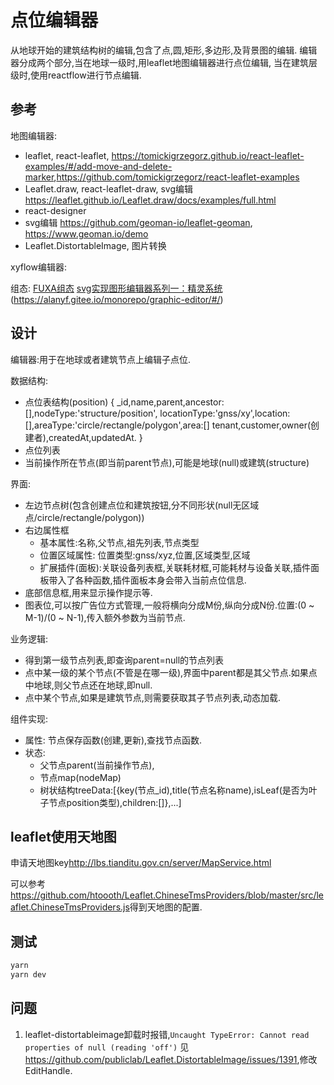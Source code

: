# 点位编辑器
从地球开始的建筑结构树的编辑,包含了点,圆,矩形,多边形,及背景图的编辑.
编辑器分成两个部分,当在地球一级时,用leaflet地图编辑器进行点位编辑, 当在建筑层级时,使用reactflow进行节点编辑.

## 参考
地图编辑器: 
+ leaflet, react-leaflet, <https://tomickigrzegorz.github.io/react-leaflet-examples/#/add-move-and-delete-marker>,<https://github.com/tomickigrzegorz/react-leaflet-examples>
+ Leaflet.draw, react-leaflet-draw, svg编辑 <https://leaflet.github.io/Leaflet.draw/docs/examples/full.html>
+ react-designer 
+ svg编辑 <https://github.com/geoman-io/leaflet-geoman>, <https://www.geoman.io/demo>
+ Leaflet.DistortableImage, 图片转换

xyflow编辑器:

组态:
[FUXA组态](https://frangoteam.github.io/)
[svg实现图形编辑器系列一：精灵系统](https://juejin.cn/post/7210539669204566077)(https://alanyf.gitee.io/monorepo/graphic-editor/#/)

## 设计
编辑器:用于在地球或者建筑节点上编辑子点位.

数据结构:
+ 点位表结构(position) {
  _id,name,parent,ancestor:[],nodeType:'structure/position',
  locationType:'gnss/xy',location:[],areaType:'circle/rectangle/polygon',area:[]
  tenant,customer,owner(创建者),createdAt,updatedAt.
 }
+ 点位列表
+ 当前操作所在节点(即当前parent节点),可能是地球(null)或建筑(structure)

界面:
+ 左边节点树(包含创建点位和建筑按钮,分不同形状(null无区域点/circle/rectangle/polygon))
+ 右边属性框
  - 基本属性:名称,父节点,祖先列表,节点类型
  - 位置区域属性: 位置类型:gnss/xyz,位置,区域类型,区域
  - 扩展插件(面板):关联设备列表框,关联耗材框,可能耗材与设备关联,插件面板带入了各种函数,插件面板本身会带入当前点位信息.
+ 底部信息框,用来显示操作提示等.
+ 图表位,可以按广告位方式管理,一般将横向分成M份,纵向分成N份.位置:(0 ~ M-1)/(0 ~ N-1),传入额外参数为当前节点.

业务逻辑:
+ 得到第一级节点列表,即查询parent=null的节点列表
+ 点中某一级的某个节点(不管是在哪一级),界面中parent都是其父节点.如果点中地球,则父节点还在地球,即null.
+ 点中某个节点,如果是建筑节点,则需要获取其子节点列表,动态加载.

组件实现:
+ 属性: 节点保存函数(创建,更新),查找节点函数.
+ 状态:
  - 父节点parent(当前操作节点),
  - 节点map(nodeMap)
  - 树状结构treeData:[{key(节点_id),title(节点名称name),isLeaf(是否为叶子节点position类型),children:[]},...]

## leaflet使用天地图
申请天地图key<http://lbs.tianditu.gov.cn/server/MapService.html>

可以参考<https://github.com/htoooth/Leaflet.ChineseTmsProviders/blob/master/src/leaflet.ChineseTmsProviders.js>得到天地图的配置.

## 测试

```sh
yarn
yarn dev
```
## 问题
1. leaflet-distortableimage卸载时报错,`Uncaught TypeError: Cannot read properties of null (reading 'off')`
见<https://github.com/publiclab/Leaflet.DistortableImage/issues/1391>,修改EditHandle.